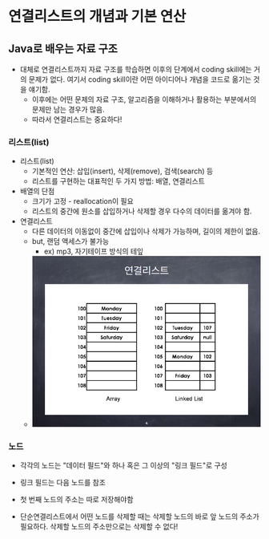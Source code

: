 # 연결리스트의 개념과 기본 연산

## Java로 배우는 자료 구조

- 대체로 연결리스트까지 자료 구조를 학습하면 이후의 단계에서 coding skill에는 거의 문제가 없다. 여기서 coding skill이란 어떤 아이디어나 개념을 코드로 옮기는 것을 얘기함.
  - 이후에는 어떤 문제의 자료 구조, 알고리즘을 이해하거나 활용하는 부분에서의 문제만 남는 경우가 많음.
  - 따라서 연결리스트는 중요하다!



### 리스트(list)

- 리스트(list)
  - 기본적인 연산: 삽입(insert), 삭제(remove), 검색(search) 등
  - 리스트를 구현하는 대표적인 두 가지 방법: 배열, 연결리스트
- 배열의 단점
  - 크기가 고정 - reallocation이 필요
  - 리스트의 중간에 원소를 삽입하거나 삭제할 경우 다수의 데이터를 옮겨야 함.
- 연결리스트
  - 다른 데이터의 이동없이 중간에 삽입이나 삭제가 가능하며, 길이의 제한이 없음.
  - but, 랜덤 액세스가 불가능
    - ex) mp3, 자기테이프 방식의 테잎
  - ![1559892113000](20190612_linked_list.assets/1559892113000.png)



### 노드

- 각각의 노드는 "데이터 필드"와 하나 혹은 그 이상의 "링크 필드"로 구성
- 링크 필드는 다음 노드를 참조
- 첫 번째 노드의 주소는 따로 저장해야함

- 단순연결리스트에서 어떤 노드를 삭제할 때는 삭제할 노드의 바로 앞 노드의 주소가 필요하다. 삭제할 노드의 주소만으로는 삭제할 수 없다!



